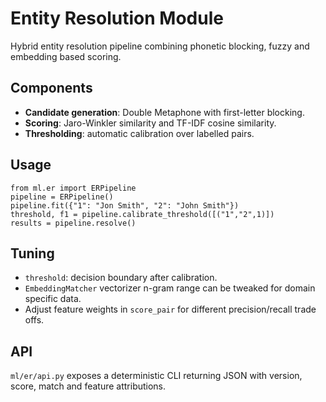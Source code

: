 # Entity Resolution Module

Hybrid entity resolution pipeline combining phonetic blocking, fuzzy and embedding based scoring.

## Components

- **Candidate generation**: Double Metaphone with first-letter blocking.
- **Scoring**: Jaro-Winkler similarity and TF-IDF cosine similarity.
- **Thresholding**: automatic calibration over labelled pairs.

## Usage

```
from ml.er import ERPipeline
pipeline = ERPipeline()
pipeline.fit({"1": "Jon Smith", "2": "John Smith"})
threshold, f1 = pipeline.calibrate_threshold([("1","2",1)])
results = pipeline.resolve()
```

## Tuning

- `threshold`: decision boundary after calibration.
- `EmbeddingMatcher` vectorizer n-gram range can be tweaked for domain specific data.
- Adjust feature weights in `score_pair` for different precision/recall trade offs.

## API

`ml/er/api.py` exposes a deterministic CLI returning JSON with version, score, match and feature attributions.
